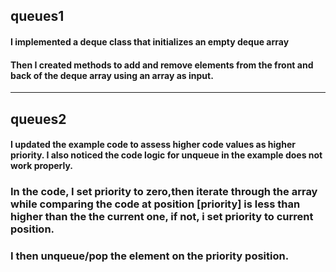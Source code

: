 ## queues1

#### I implemented a deque class that initializes an empty deque array

#### Then I created methods to add and remove elements from the front and back of the deque array using an array as input.

---

## queues2

#### I updated the example code to assess higher code values as higher priority. I also noticed the code logic for unqueue in the example does not work properly.

### In the code, I set priority to zero,then iterate through the array while comparing the code at position [priority] is less than higher than the the current one, if not, i set priority to current position.

### I then unqueue/pop the element on the priority position.
